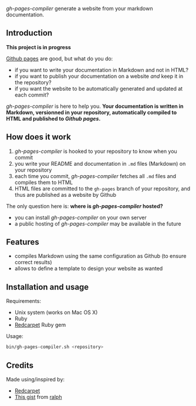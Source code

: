 *gh-pages-compiler* generate a website from your markdown documentation.

## Introduction

**This project is in progress**

[Github pages](http://pages.github.com/) are good, but what do you do:

* if you want to write your documentation in Markdown and not in HTML?
* if you want to publish your documentation on a website *and* keep it in the repository?
* if you want the website to be automatically generated and updated at each commit?

*gh-pages-compiler* is here to help you. **Your documentation is written in Markdown, versionned in your repository,
automatically compiled to HTML and published to *Github pages*.**

## How does it work

1. *gh-pages-compiler* is hooked to your repository to know when you commit
2. you write your README and documentation in `.md` files (Markdown) on your repository
3. each time you commit, *gh-pages-compiler* fetches all `.md` files and compiles them to HTML
4. HTML files are committed to the `gh-pages` branch of your repository, and thus are published as a website by Github

The only question here is: **where is *gh-pages-compiler* hosted?**

* you can install *gh-pages-compiler* on your own server
* a public hosting of *gh-pages-compiler* may be available in the future

## Features

* compiles Markdown using the same configuration as Github (to ensure correct results)
* allows to define a template to design your website as wanted

## Installation and usage

Requirements:

* Unix system (works on Mac OS X)
* Ruby
* [Redcarpet](https://github.com/vmg/redcarpet) Ruby gem

Usage:

```sh
bin/gh-pages-compiler.sh <repository>
```

## Credits

Made using/inspired by:

* [Redcarpet](https://github.com/vmg/redcarpet)
* [This gist](https://gist.github.com/1300939) from [ralph](https://gist.github.com/ralph)
